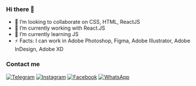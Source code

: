### Hi there 👋

- 👯 I’m looking to collaborate on CSS, HTML, ReactJS
- 🔭 I’m currently working with React.JS
- 🌱 I’m currently learning JS
- ⚡ Facts: I can work in Adobe Photoshop, Figma, Adobe Illustrator, Adobe InDesign, Adobe XD


### Contact me 
[![Telegram](https://img.shields.io/badge/-Telegram-000000??style=flat-square&logo=Telegram&logoColor=00FFDE)](https://web.telegram.org/)
[![Instagram](https://img.shields.io/badge/-Instagram-000000??style=flat-square&logo=Instagram&logoColor=00FFDE)](https://www.instagram.com/aiz.abdukulova/?hl=ru)
[![Facebook](https://img.shields.io/badge/-Facebook-000000??style=flat-square&logo=Facebook&logoColor=00FFDE)](https://www.facebook.com/aizada.abdukulova.9/)
[![WhatsApp](https://img.shields.io/badge/-WhatsApp-000000??style=flat-square&logo=WhatsApp&logoColor=00FFDE)](https://web.whatsapp.com/)


